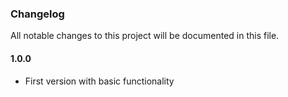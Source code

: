 ### Changelog
All notable changes to this project will be documented in this file.

#### 1.0.0
- First version with basic functionality